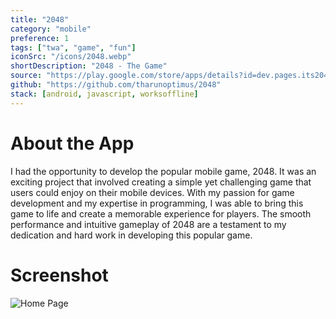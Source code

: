 ```yaml
---
title: "2048"
category: "mobile"
preference: 1
tags: ["twa", "game", "fun"]
iconSrc: "/icons/2048.webp"
shortDescription: "2048 - The Game"
source: "https://play.google.com/store/apps/details?id=dev.pages.its2048.twa"
github: "https://github.com/tharunoptimus/2048"
stack: [android, javascript, worksoffline]
---
```


# About the App

I had the opportunity to develop the popular mobile game, 2048. It was an exciting project that involved creating a simple yet challenging game that users could enjoy on their mobile devices. With my passion for game development and my expertise in programming, I was able to bring this game to life and create a memorable experience for players. The smooth performance and intuitive gameplay of 2048 are a testament to my dedication and hard work in developing this popular game.

# Screenshot

![Home Page](/screenshots/2048.webp)
